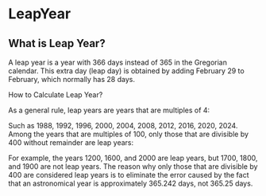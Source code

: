# LeapYear

## What is Leap Year?

A leap year is a year with 366 days instead of 365 in the Gregorian calendar. This extra day (leap day) is obtained by adding February 29 to February, which normally has 28 days.

How to Calculate Leap Year?

As a general rule, leap years are years that are multiples of 4:

Such as 1988, 1992, 1996, 2000, 2004, 2008, 2012, 2016, 2020, 2024.
Among the years that are multiples of 100, only those that are divisible by 400 without remainder are leap years:

For example, the years 1200, 1600, and 2000 are leap years, but 1700, 1800, and 1900 are not leap years.
The reason why only those that are divisible by 400 are considered leap years is to eliminate the error caused by the fact that an astronomical year is approximately 365.242 days, not 365.25 days.
